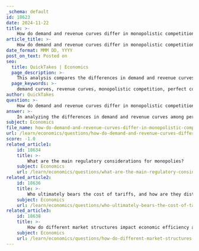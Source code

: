 ```yaml
---
_schema: default
id: 18623
date: 2024-11-22
title: >-
    How do demand and revenue curves differ in monopolistic competition compared to perfect competition and monopoly?
article_title: >-
    How do demand and revenue curves differ in monopolistic competition compared to perfect competition and monopoly?
date_format: MMM DD, YYYY
post_on_text: Posted on
seo:
  title: QuickTakes | Economics
  page_description: >-
    This analysis compares the differences in demand and revenue curves among perfect competition, monopolistic competition, and monopoly, highlighting their unique characteristics and implications for pricing strategies and market behavior.
  page_keywords: >-
    demand curves, revenue curves, monopolistic competition, perfect competition, monopoly, market structures, price elasticity, average revenue, marginal revenue, market power
author: QuickTakes
question: >-
    How do demand and revenue curves differ in monopolistic competition compared to perfect competition and monopoly?
answer: >-
    In analyzing the differences in demand and revenue curves among perfect competition, monopolistic competition, and monopoly, we can observe distinct characteristics that define each market structure.\n\n### Perfect Competition\n1. **Demand Curve**: In a perfectly competitive market, the demand curve faced by an individual firm is perfectly elastic (horizontal). This is because each firm sells an identical product, and consumers can easily switch to another supplier if one firm raises its price. Therefore, the price is determined by the overall market supply and demand.\n   \n2. **Revenue Curve**: The average revenue (AR) for a firm in perfect competition is equal to the market price, and marginal revenue (MR) is also equal to the price. Thus, the MR curve coincides with the demand curve:\n   $$\n   MR = AR = P\n   $$\n\n### Monopolistic Competition\n1. **Demand Curve**: In monopolistic competition, firms sell differentiated products, which gives them some degree of market power. The demand curve faced by a firm is downward sloping, indicating that to sell more units, the firm must lower its price. The extent of this downward slope depends on the degree of product differentiation and the number of competitors in the market.\n\n2. **Revenue Curve**: The average revenue curve is also downward sloping, and marginal revenue is less than average revenue due to the price effect of selling additional units. The relationship can be expressed as:\n   $$\n   MR < AR\n   $$\n   This means that as a firm increases output, it must lower the price on all units sold, leading to a marginal revenue that is less than the price.\n\n### Monopoly\n1. **Demand Curve**: A monopolist faces the market demand curve, which is also downward sloping. Since the monopolist is the sole provider of a product with no close substitutes, it has significant control over the price. The monopolist can only sell more by reducing the price.\n\n2. **Revenue Curve**: Similar to monopolistic competition, the average revenue curve for a monopoly is downward sloping. However, the marginal revenue curve for a monopolist is also downward sloping and lies below the average revenue curve:\n   $$\n   MR < AR\n   $$\n   This reflects the fact that to sell additional units, the monopolist must lower the price, not just on the additional units but on all units sold.\n\n### Summary of Differences\n- **Elasticity**: The demand curve for a perfectly competitive firm is perfectly elastic, while for monopolistic competition and monopoly, it is downward sloping.\n- **Revenue Relationships**: In perfect competition, MR equals AR, while in monopolistic competition and monopoly, MR is less than AR.\n- **Market Power**: Firms in perfect competition are price takers, while firms in monopolistic competition have some price-making ability, and monopolists have significant price-making power.\n\nThese differences in demand and revenue curves reflect the underlying characteristics of each market structure, influencing pricing strategies, profit maximization, and overall market behavior.
subject: Economics
file_name: how-do-demand-and-revenue-curves-differ-in-monopolistic-competition-compared-to-perfect-competition-and-monopoly.md
url: /learn/economics/questions/how-do-demand-and-revenue-curves-differ-in-monopolistic-competition-compared-to-perfect-competition-and-monopoly
score: -1.0
related_article1:
    id: 18634
    title: >-
        What are the main regulatory considerations for monopolies?
    subject: Economics
    url: /learn/economics/questions/what-are-the-main-regulatory-considerations-for-monopolies
related_article2:
    id: 18636
    title: >-
        Who ultimately bears the cost of tariffs, and how are they distributed across the economy?
    subject: Economics
    url: /learn/economics/questions/who-ultimately-bears-the-cost-of-tariffs-and-how-are-they-distributed-across-the-economy
related_article3:
    id: 18638
    title: >-
        How do different market structures impact economic efficiency and consumer welfare?
    subject: Economics
    url: /learn/economics/questions/how-do-different-market-structures-impact-economic-efficiency-and-consumer-welfare
---
```


&nbsp;